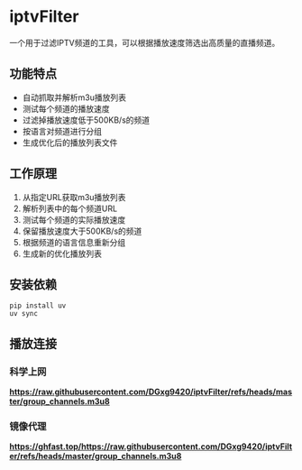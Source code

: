 # iptvFilter

一个用于过滤IPTV频道的工具，可以根据播放速度筛选出高质量的直播频道。

## 功能特点

- 自动抓取并解析m3u播放列表
- 测试每个频道的播放速度
- 过滤掉播放速度低于500KB/s的频道
- 按语言对频道进行分组
- 生成优化后的播放列表文件

## 工作原理

1. 从指定URL获取m3u播放列表
2. 解析列表中的每个频道URL
3. 测试每个频道的实际播放速度
4. 保留播放速度大于500KB/s的频道
5. 根据频道的语言信息重新分组
6. 生成新的优化播放列表

## 安装依赖
```
pip install uv
uv sync
```

## 播放连接

### 科学上网
**https://raw.githubusercontent.com/DGxg9420/iptvFilter/refs/heads/master/group_channels.m3u8**

### 镜像代理
**https://ghfast.top/https://raw.githubusercontent.com/DGxg9420/iptvFilter/refs/heads/master/group_channels.m3u8**



